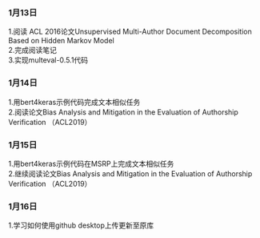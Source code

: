 ### 1月13日
1.阅读 ACL 2016论文Unsupervised Multi-Author Document Decomposition Based on Hidden Markov Model  
2.完成阅读笔记  
3.实现multeval-0.5.1代码  

### 1月14日
1.用bert4keras示例代码完成文本相似任务  
2.阅读论文Bias Analysis and Mitigation in the Evaluation of Authorship Verification （ACL2019）  

### 1月15日
1.用bert4keras示例代码在MSRP上完成文本相似任务  
2.继续阅读论文Bias Analysis and Mitigation in the Evaluation of Authorship Verification （ACL2019）  

### 1月16日
1.学习如何使用github desktop上传更新至原库  
